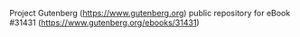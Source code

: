 Project Gutenberg (https://www.gutenberg.org) public repository for eBook #31431 (https://www.gutenberg.org/ebooks/31431)
